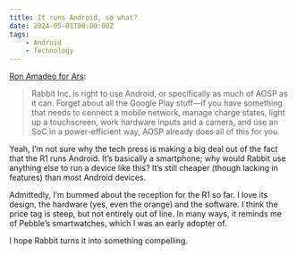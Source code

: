 ```yaml
---
title: It runs Android, so what?
date: 2024-05-01T00:00:00Z
tags:
    - Android
    - Technology
---
```

[Ron Amadeo for Ars](https://arstechnica.com/gadgets/2024/05/rabbit-r1-ai-box-is-just-an-android-app-and-the-software-can-run-on-a-phone/):

> Rabbit Inc. is right to use Android, or specifically as much of AOSP as it can. Forget about all the Google Play stuff—if you have something that needs to connect a mobile network, manage charge states, light up a touchscreen, work hardware inputs and a camera, and use an SoC in a power-efficient way, AOSP already does all of this for you.

Yeah, I’m not sure why the tech press is making a big deal out of the fact that the R1 runs Android. It’s basically a smartphone; why would Rabbit use anything else to run a device like this? It’s still cheaper (though lacking in features) than most Android devices.

Admittedly, I’m bummed about the reception for the R1 so far. I love its design, the hardware (yes, even the orange) and the software. I think the price tag is steep, but not entirely out of line. In many ways, it reminds me of Pebble’s smartwatches, which I was an early adopter of.

I hope Rabbit turns it into something compelling.

